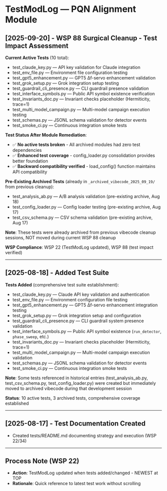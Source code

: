 # TestModLog — PQN Alignment Module

<!-- Per WSP 22: Journal format - NEWEST entries at TOP, oldest at bottom -->

## [2025-09-20] - WSP 88 Surgical Cleanup - Test Impact Assessment
**Current Active Tests** (10 total):
- test_claude_key.py — API key validation for Claude integration
- test_env_file.py — Environment file configuration testing
- test_gpt5_enhancement.py — GPT5 Δf-servo enhancement validation
- test_grok_setup.py — Grok integration setup testing
- test_guardrail_cli_presence.py — CLI guardrail presence validation
- test_interface_symbols.py — Public API symbol existence verification
- test_invariants_doc.py — Invariant checks placeholder (Hermiticity, trace=1)
- test_multi_model_campaign.py — Multi-model campaign execution testing
- test_schemas.py — JSONL schema validation for detector events
- test_smoke_ci.py — Continuous integration smoke tests

**Test Status After Module Remediation**:
- ✅ **No active tests broken** - All archived modules had zero test dependencies
- ✅ **Enhanced test coverage** - config_loader.py consolidation provides better foundation
- ✅ **Backward compatibility verified** - load_config() function maintains API compatibility

**Pre-Existing Archived Tests** (already in `_archived_vibecode_2025_09_19/` from previous cleanup):
- test_analysis_ab.py — A/B analysis validation (pre-existing archive, Aug 18)
- test_config_loader.py — Config loader testing (pre-existing archive, Aug 17)
- test_csv_schema.py — CSV schema validation (pre-existing archive, Aug 17)

**Note**: These tests were already archived from previous vibecode cleanup sessions, NOT moved during current WSP 88 cleanup

**WSP Compliance**: WSP 22 (TestModLog updated), WSP 88 (test impact verified)

---

## [2025-08-18] - Added Test Suite  
**Tests Added** (comprehensive test suite establishment):
- test_claude_key.py — Claude API key validation and authentication
- test_env_file.py — Environment configuration file testing
- test_gpt5_enhancement.py — GPT5 Δf-servo enhancement integration testing
- test_grok_setup.py — Grok integration setup and configuration
- test_guardrail_cli_presence.py — CLI guardrail system presence validation
- test_interface_symbols.py — Public API symbol existence (`run_detector`, `phase_sweep`, etc.)
- test_invariants_doc.py — Invariant checks placeholder (Hermiticity, trace=1)
- test_multi_model_campaign.py — Multi-model campaign execution validation
- test_schemas.py — JSONL schema validation for detector events
- test_smoke_ci.py — Continuous integration smoke tests

**Note**: Some tests referenced in historical entries (test_analysis_ab.py, test_csv_schema.py, test_config_loader.py) were created but immediately moved to archived vibecode during that development session

**Status**: 10 active tests, 3 archived tests, comprehensive coverage established

---

## [2025-08-17] - Test Documentation Created
- Created tests/README.md documenting strategy and execution (WSP 22/34)

---

## Process Note (WSP 22)
- **Action**: TestModLog updated when tests added/changed - NEWEST at TOP
- **Rationale**: Quick reference to latest test work without scrolling

